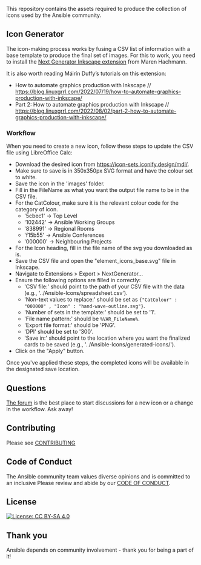 This repository contains the assets required to produce the collection of icons used by the Ansible community.

## Icon Generator

The icon-making process works by fusing a CSV list of information with a base template to produce the final set of images. For this to work, you need to install the [Next Generator Inkscape extension](https://gitlab.com/Moini/nextgenerator) from Maren Hachmann.

It is also worth reading Máirín Duffy’s tutorials on this extension:
- How to automate graphics production with Inkscape // https://blog.linuxgrrl.com/2022/07/19/how-to-automate-graphics-production-with-inkscape/
- Part 2: How to automate graphics production with Inkscape // https://blog.linuxgrrl.com/2022/08/02/part-2-how-to-automate-graphics-production-with-inkscape/

### Workflow

When you need to create a new icon, follow these steps to update the CSV file using LibreOffice Calc:

- Download the desired icon from https://icon-sets.iconify.design/mdi/. 
- Make sure to save is in 350x350px SVG format and have the colour set to white.
- Save the icon in the 'images' folder. 
- Fill in the FileName as what you want the output file name to be in the CSV file. 
- For the CatColour, make sure it is the relevant colour code for the category of icon. 
  - '5cbec1' -> Top Level
  -	'102442' -> Ansible Working Groups
  -	'838991' -> Regional Rooms
  -	'f15b55' -> Ansible Conferences
  -	'000000' -> Neighbouring Projects
- For the Icon heading, fill in the file name of the svg you downloaded as is.
- Save the CSV file and open the "element_icons_base.svg" file in Inkscape.
- Navigate to Extensions > Export > NextGenerator…
- Ensure the following options are filled in correctly:
  - 'CSV file:' should point to the path of your CSV file with the data (e.g., '../Ansible-Icons/spreadsheet.csv').
  - 'Non-text values to replace:' should be set as `{"CatColour" : "000000" , "Icon" : "hand-wave-outline.svg"}`.
  - 'Number of sets in the template:' should be set to '1'.
  - 'File name pattern:' should be `%VAR_FileName%`.
  - 'Export file format:' should be 'PNG'.
  - 'DPI' should be set to '300'.
  - 'Save in:' should point to the location where you want the finalized cards to be saved (e.g., '../Ansible-Icons/generated-icons/').
- Click on the "Apply" button.

Once you've applied these steps, the completed icons will be available in the designated save location.

## Questions

[The forum](https://forum.ansible.com/c/project) is the best place to start discussions for a new icon or a change in the workflow. Ask away!

## Contributing

Please see [CONTRIBUTING](CONTRIBUTING.md)

## Code of Conduct

The Ansible community team values diverse opinions and is committed to an inclusive
Please review and abide by our [CODE OF CONDUCT](CODE_OF_CONDUCT.md).

## License

[![License: CC BY-SA 4.0](https://licensebuttons.net/l/by-sa/4.0/80x15.png)](https://creativecommons.org/licenses/by-sa/4.0/)

## Thank you

Ansible depends on community involvement - thank you for being a part of it!
